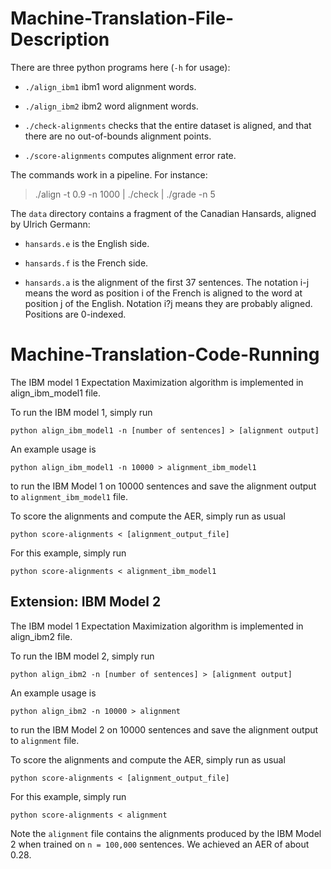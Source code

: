 # Machine-Translation-File-Description
There are three python programs here (`-h` for usage):

- `./align_ibm1` ibm1 word alignment words.

- `./align_ibm2` ibm2 word alignment words.

- `./check-alignments` checks that the entire dataset is aligned, and
  that there are no out-of-bounds alignment points.

- `./score-alignments` computes alignment error rate.

The commands work in a pipeline. For instance:

   > ./align -t 0.9 -n 1000 | ./check | ./grade -n 5

The `data` directory contains a fragment of the Canadian Hansards,
aligned by Ulrich Germann:

- `hansards.e` is the English side.

- `hansards.f` is the French side.

- `hansards.a` is the alignment of the first 37 sentences. The 
  notation i-j means the word as position i of the French is 
  aligned to the word at position j of the English. Notation 
  i?j means they are probably aligned. Positions are 0-indexed.

# Machine-Translation-Code-Running

The IBM model 1 Expectation Maximization algorithm is implemented in align_ibm_model1 file.

To run the IBM model 1, simply run 

    python align_ibm_model1 -n [number of sentences] > [alignment output]

An example usage is 

    python align_ibm_model1 -n 10000 > alignment_ibm_model1

to run the IBM Model 1 on 10000 sentences and save the alignment output to `alignment_ibm_model1` file.

To score the alignments and compute the AER, simply run as usual

    python score-alignments < [alignment_output_file]

For this example, simply run 
    
    python score-alignments < alignment_ibm_model1

## Extension: IBM Model 2
The IBM model 1 Expectation Maximization algorithm is implemented in align_ibm2 file.

To run the IBM model 2, simply run 

    python align_ibm2 -n [number of sentences] > [alignment output]

An example usage is 

    python align_ibm2 -n 10000 > alignment

to run the IBM Model 2 on 10000 sentences and save the alignment output to `alignment` file.

To score the alignments and compute the AER, simply run as usual

    python score-alignments < [alignment_output_file]

For this example, simply run 
    
    python score-alignments < alignment

Note the `alignment` file contains the alignments produced by the IBM Model 2 when trained on `n = 100,000` sentences. We achieved an AER of about 0.28. 

 


